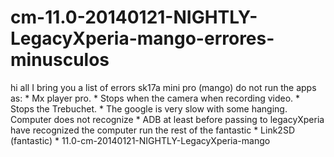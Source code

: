 cm-11.0-20140121-NIGHTLY-LegacyXperia-mango-errores-minusculos
==============================================================

hi all I bring you a list of errors sk17a mini pro (mango) do not run the apps as: * Mx player pro. * Stops when the camera when recording video. * Stops the Trebuchet. * The google is very slow with some hanging. Computer does not recognize * ADB at least before passing to legacyXperia have recognized the computer  run the rest of the fantastic * Link2SD (fantastic) * 11.0-cm-20140121-NIGHTLY-LegacyXperia-mango
